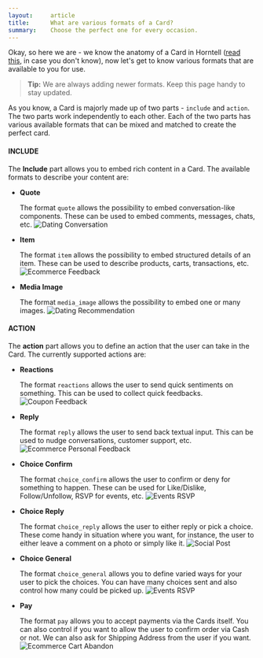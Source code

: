 ```yaml
---
layout:     article
title:      What are various formats of a Card?
summary:    Choose the perfect one for every occasion.
---
```


Okay, so here we are - we know the anatomy of a Card in Horntell ([read this]({{site.baseurl}}/articles/anatomy-of-a-card), in case you don't know), now let's get to know various formats that are available to you for use.

> **Tip:** We are always adding newer formats. Keep this page handy to stay updated.

As you know, a Card is majorly made up of two parts - `include` and `action`. The two parts work independently to each other. Each of the two parts has various available formats that can be mixed and matched to create the perfect card.

#### INCLUDE

The **Include** part allows you to embed rich content in a Card. The available formats to describe your content are:

- **Quote**

	The format `quote` allows the possibility to embed conversation-like components. These can be used to embed comments, messages, chats, etc.
	<img src="{{site.baseurl}}/images/articles/cards/Dating__Conversation.png" alt="Dating Conversation" class="img-card">

- **Item**

	The format `item` allows the possibility to embed structured details of an item. These can be used to describe products, carts, transactions, etc.
	<img src="{{site.baseurl}}/images/articles/cards/EComm__Feedback.png" alt="Ecommerce Feedback" class="img-card">

- **Media Image**

	The format `media_image` allows the possibility to embed one or many images.
	<img src="{{site.baseurl}}/images/articles/cards/Dating__Recommendation.png" alt="Dating Recommendation" class="img-card">

#### ACTION

The **action** part allows you to define an action that the user can take in the Card. The currently supported actions are:

- **Reactions**

	The format `reactions` allows the user to send quick sentiments on something. This can be used to collect quick feedbacks.
	<img src="{{site.baseurl}}/images/articles/cards/Coupon__Feedback.png" alt="Coupon Feedback" class="img-card">

- **Reply**

	The format `reply` allows the user to send back textual input. This can be used to nudge conversations, customer support, etc.
	<img src="{{site.baseurl}}/images/articles/cards/EComm__Personal_Feedback.png" alt="Ecommerce Personal Feedback" class="img-card">

- **Choice Confirm**

	The format `choice_confirm` allows the user to confirm or deny for something to happen. These can be used for Like/Dislike, Follow/Unfollow, RSVP for events, etc.
	<img src="{{site.baseurl}}/images/articles/cards/Events__RSVP.png" alt="Events RSVP" class="img-card">

- **Choice Reply**

	The format `choice_reply` allows the user to either reply or pick a choice. These come handy in situation where you want, for instance, the user to either leave a comment on a photo or simply like it.
	<img src="{{site.baseurl}}/images/articles/cards/Social__Post.png" alt="Social Post" class="img-card">

- **Choice General**

	The format `choice_general` allows you to define varied ways for your user to pick the choices. You can have many choices sent and also control how many could be picked up.
	<img src="{{site.baseurl}}/images/articles/cards/Events__RSVP2.png" alt="Events RSVP" class="img-card">

- **Pay**

	The format `pay` allows you to accept payments via the Cards itself. You can also control if you want to allow the user to confirm order via Cash or not. We can also ask for Shipping Address from the user if you want.
	<img src="{{site.baseurl}}/images/articles/cards/EComm__Cart_Abandon.png" alt="Ecommerce Cart Abandon" class="img-card">

<!-- Now, that you know about various notifications, why not try [customizing content of notification using HTML]({{site.baseurl}}/articles/how-to-customize-content-of-notification-using-html)? -->